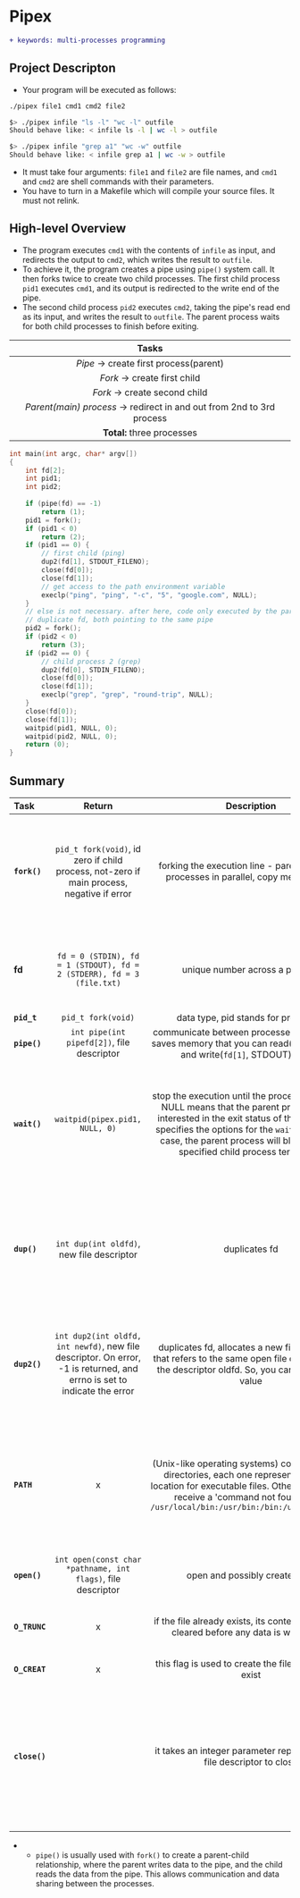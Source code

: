 # Pipex
```diff
+ keywords: multi-processes programming
```

## Project Descripton

- Your program will be executed as follows:
```bash
./pipex file1 cmd1 cmd2 file2

$> ./pipex infile "ls -l" "wc -l" outfile
Should behave like: < infile ls -l | wc -l > outfile

$> ./pipex infile "grep a1" "wc -w" outfile
Should behave like: < infile grep a1 | wc -w > outfile
```
- It must take four arguments: `file1` and `file2` are file names, and `cmd1` and `cmd2` are shell commands with their parameters.
- You have to turn in a Makefile which will compile your source files. It must not relink.

## High-level Overview

- The program executes `cmd1` with the contents of `infile` as input, and redirects the output to `cmd2`, which writes the result to `outfile`.
- To achieve it, the program creates a pipe using `pipe()` system call. It then forks twice to create two child processes. The first child process `pid1` executes `cmd1`, and its output is redirected to the write end of the pipe.
- The second child process `pid2` executes `cmd2`, taking the pipe's read end as its input, and writes the result to `outfile`. The parent process waits for both child processes to finish before exiting.

| Tasks |
|:----:|
| _Pipe_ -> create first process(parent) |
| _Fork_ -> create first child |
| _Fork_ -> create second child |
| _Parent(main) process_ -> redirect in and out from 2nd to 3rd process | 
| **Total:** three processes |

```c
int	main(int argc, char* argv[])
{
	int fd[2];
	int pid1;
	int pid2;
	
	if (pipe(fd) == -1)
		return (1);
	pid1 = fork();
	if (pid1 < 0)
		return (2);
	if (pid1 == 0) {
		// first child (ping)
		dup2(fd[1], STDOUT_FILENO);
		close(fd[0]);
		close(fd[1]);
		// get access to the path environment variable
		execlp("ping", "ping", "-c", "5", "google.com", NULL);
	}
	// else is not necessary. after here, code only executed by the parent
	// duplicate fd, both pointing to the same pipe
	pid2 = fork();
	if (pid2 < 0)
		return (3);
	if (pid2 == 0) {
		// child process 2 (grep)
		dup2(fd[0], STDIN_FILENO);
		close(fd[0]);
		close(fd[1]);
		execlp("grep", "grep", "round-trip", NULL);
	}
	close(fd[0]);
	close(fd[1]);
	waitpid(pid1, NULL, 0);
	waitpid(pid2, NULL, 0);
	return (0);
}
```

## Summary

| Task |  Return  | Description | Why |
|:----|:-----:|:--------:|--------:|
| **`fork()`** | `pid_t fork(void)`, id zero if child process, not-zero if main process, negative if error | forking the execution line - parent and child processes in parallel, copy memory over | After its call, the parent and child processes are independent and can execute different code paths |
| **fd** | `fd = 0 (STDIN), fd = 1 (STDOUT), fd = 2 (STDERR), fd = 3 (file.txt)` | unique number across a process | key to a input/output resource, maintained by OS process's table |
| **`pid_t`** | `pid_t fork(void)` | data type, pid stands for process id | x |
| **`pipe()`** | `int pipe(int pipefd[2])`, file descriptor | communicate between processes, 'buffer' that saves memory that you can read(`fd[0]`, STDIN) and write(`fd[1]`, STDOUT) from it |  |
| **`wait()`**  | `waitpid(pipex.pid1, NULL, 0)` | stop the execution until the process is finished. NULL means that the parent process is not interested in the exit status of the child. Zero specifies the options for the `waitpid()`, in this case, the parent process will block until the specified child process terminates | parent process waits for the first child process `pipex.pid1` to finish its execution before proceeding further |
| **`dup()`** | `int dup(int oldfd)`, new file descriptor | duplicates fd | you can have two file descriptors pointing to the same file, but here isn't possible to set the new fd value |
| **`dup2()`** | `int dup2(int oldfd, int newfd)`, new file descriptor. On error, -1 is returned, and errno is set to indicate the error | duplicates fd, allocates a new file descriptor that refers to the same open file description as the descriptor oldfd. So, you can set the new value | if file descriptor newfd was previously open, it is closed before being reused |
|**`PATH`** | x | (Unix-like operating systems) contains a list of directories, each one represents a search location for executable files. Otherwise, you will receive a 'command not found' error `/usr/local/bin:/usr/bin:/bin:/usr/sbin:/sbin` | flexible and convenient way to execute commands without needing to know the exact location of the executable |
| **`open()`** | `int open(const char *pathname, int flags)`, file descriptor | open and possibly create a file | |
| **`O_TRUNC`** | x | if the file already exists, its contents should be cleared before any data is written to it | ensure that the output file starts with a clean slate | 
| **`O_CREAT`** | x | this flag is used to create the file if it does not exist | |
| **`close()`** | | it takes an integer parameter representing the file descriptor to close | it is standard that you need to close one of the processes of the pipe, e.g.if you write, close the read end and vice-versa |

- - `pipe()` is usually used with `fork()` to create a parent-child relationship, where the parent writes data to the pipe, and the child reads the data from the pipe. This allows communication and data sharing between the processes.
